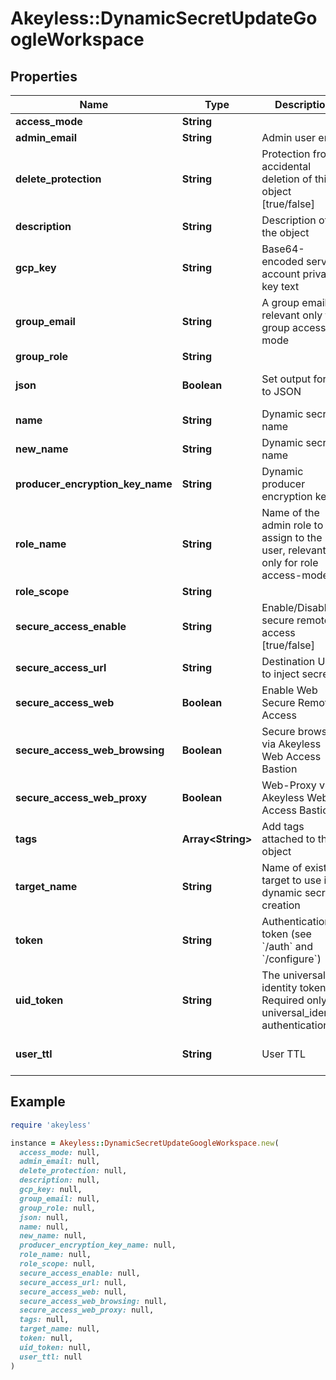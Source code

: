 # Akeyless::DynamicSecretUpdateGoogleWorkspace

## Properties

| Name | Type | Description | Notes |
| ---- | ---- | ----------- | ----- |
| **access_mode** | **String** |  |  |
| **admin_email** | **String** | Admin user email |  |
| **delete_protection** | **String** | Protection from accidental deletion of this object [true/false] | [optional] |
| **description** | **String** | Description of the object | [optional] |
| **gcp_key** | **String** | Base64-encoded service account private key text | [optional] |
| **group_email** | **String** | A group email, relevant only for group access-mode | [optional] |
| **group_role** | **String** |  | [optional] |
| **json** | **Boolean** | Set output format to JSON | [optional][default to false] |
| **name** | **String** | Dynamic secret name |  |
| **new_name** | **String** | Dynamic secret name | [optional] |
| **producer_encryption_key_name** | **String** | Dynamic producer encryption key | [optional] |
| **role_name** | **String** | Name of the admin role to assign to the user, relevant only for role access-mode | [optional] |
| **role_scope** | **String** |  | [optional] |
| **secure_access_enable** | **String** | Enable/Disable secure remote access [true/false] | [optional] |
| **secure_access_url** | **String** | Destination URL to inject secrets | [optional] |
| **secure_access_web** | **Boolean** | Enable Web Secure Remote Access | [optional][default to true] |
| **secure_access_web_browsing** | **Boolean** | Secure browser via Akeyless Web Access Bastion | [optional][default to false] |
| **secure_access_web_proxy** | **Boolean** | Web-Proxy via Akeyless Web Access Bastion | [optional][default to false] |
| **tags** | **Array&lt;String&gt;** | Add tags attached to this object | [optional] |
| **target_name** | **String** | Name of existing target to use in dynamic secret creation | [optional] |
| **token** | **String** | Authentication token (see &#x60;/auth&#x60; and &#x60;/configure&#x60;) | [optional] |
| **uid_token** | **String** | The universal identity token, Required only for universal_identity authentication | [optional] |
| **user_ttl** | **String** | User TTL | [optional][default to &#39;60m&#39;] |

## Example

```ruby
require 'akeyless'

instance = Akeyless::DynamicSecretUpdateGoogleWorkspace.new(
  access_mode: null,
  admin_email: null,
  delete_protection: null,
  description: null,
  gcp_key: null,
  group_email: null,
  group_role: null,
  json: null,
  name: null,
  new_name: null,
  producer_encryption_key_name: null,
  role_name: null,
  role_scope: null,
  secure_access_enable: null,
  secure_access_url: null,
  secure_access_web: null,
  secure_access_web_browsing: null,
  secure_access_web_proxy: null,
  tags: null,
  target_name: null,
  token: null,
  uid_token: null,
  user_ttl: null
)
```

